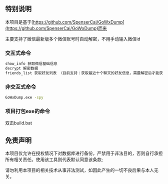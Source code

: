 
## 特别说明
本项目是基于[https://github.com/SpenserCai/GoWxDump](https://github.com/SpenserCai/GoWxDump)而来

主要支持了微信最新版多个微信账号时自动解密，不用手动输入微信id

### 交互式命令
```bash
show_info 获取微信基础信息
decrypt 解密数据
friends_list 获取好友列表 （目前支持：获取最近十个聊天的好友信息，需要解密后才能获取）
```
### 非交互式命令
```bash
GoWxDump.exe -spy
```

### 项目打包exe的命令
双击build.bat

## 免责声明
本项目仅允许在授权情况下对数据库进行备份，严禁用于非法目的，否则自行承担所有相关责任。使用该工具则代表默认同意该条款;

请勿利用本项目的相关技术从事非法测试，如因此产生的一切不良后果与本人无关。
